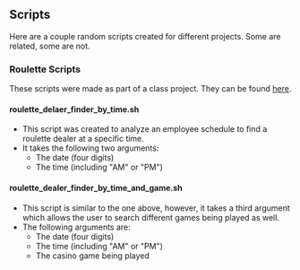 ## Scripts


Here are a couple random scripts created for different projects. Some are related, some are not.


### Roulette Scripts

These scripts were made as part of a class project. They can be found [here](https://github.com/I14T-E/scripts/tree/master/Roulette%20Scripts "Roulette Scripts").

#### roulette_delaer_finder_by_time.sh
- This script was created to analyze an employee schedule to find a roulette dealer at a specific time.
- It takes the following two arguments:
   - The date (four digits)
   - The time (including "AM" or "PM")


#### roulette_dealer_finder_by_time_and_game.sh
- This script is similar to the one above, however, it takes a third argument which allows the user to search different games being played as well.
- The following arguments are:
   - The date (four digits)
   - The time (including "AM" or "PM")
   - The casino game being played
